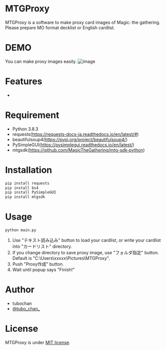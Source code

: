 # MTGProxy

MTGProxy is a software to make proxy card images of Magic: the gathering.
Please prepare MO format decklist or English cardlist.

# DEMO
You can make proxy images easily.
![image](https://user-images.githubusercontent.com/88754228/129301022-9941ea7c-dbab-4c4d-acee-ace5279d95e1.png)

# Features

- 

# Requirement

* Python 3.8.3
* requests(https://requests-docs-ja.readthedocs.io/en/latest/#)
* beautifulsoup4(https://pypi.org/project/beautifulsoup4/)
* PySimpleGUI(https://pysimplegui.readthedocs.io/en/latest/)
* mtgsdk(https://github.com/MagicTheGathering/mtg-sdk-python)

# Installation

```bash
pip install requests
pip install bs4
pip install PySimpleGUI
pip install mtgsdk
```

# Usage

```bash
python main.py
```

1. Use "テキスト読み込み" button to load your cardlist, or write your cardlist into "カードリスト" directory.
2. If you change directory to save proxy image, use "フォルダ指定" button. Default is "C:\Users\xxxxx\Pictures\MTGProxy".
3. Push "Proxy作成" button.
4. Wait until popup says "Finish!"

# Author

* tubochan
* [@tubo_chan_](https://twitter.com/tubo_chan_)

# License

MTGProxy is under [MIT license](https://en.wikipedia.org/wiki/MIT_License).
